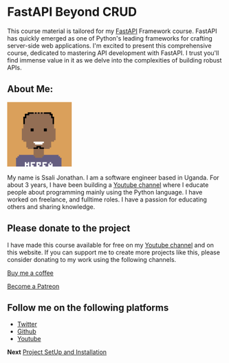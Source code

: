 # FastAPI Beyond CRUD

This course material is tailored for my [FastAPI](http://fastapi.tiangolo.com) Framework course. FastAPI has quickly emerged as one of Python's leading frameworks for crafting server-side web applications. I'm excited to present this comprehensive course, dedicated to mastering API development with FastAPI. I trust you'll find immense value in it as we delve into the complexities of building robust APIs.

## About Me:
<img src="./img/me.png" alt="my photo" width="150">

My name is Ssali Jonathan. I am a software engineer based in Uganda. For about 3 years, I have been building a [Youtube channel](https://youtube.com/@SsaliJonathan) where I educate people about programming mainly using the Python language. I have worked on freelance, and fulltime roles. I have a passion for educating others and sharing knowledge.

## Please donate to the project
I have made this course available for free on my [Youtube channel](https://youtube.com/@SsaliJonathan) and on this website. If you can support me to create more projects like this, please consider donating to my work using the following channels.

[Buy me a coffee](https://buymeacoffee.com/jod35)

[Become a Patreon](https://patreon.com/jod35)   

## Follow me on the following platforms
- [Twitter](https://twitter.com/jod35_)
- [Github](https://github.com/jod35)
- [Youtube](https://youtube.com/@SsaliJonathan)

**Next** [Project SetUp and Installation](./chapter1.md)